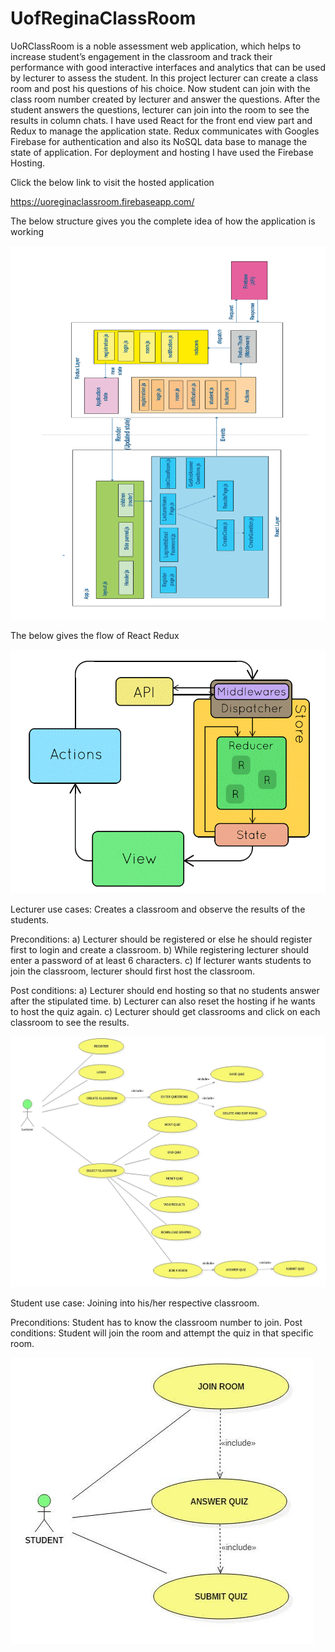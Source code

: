 # UofReginaClassRoom
UoRClassRoom is a noble assessment web application, which helps to increase student’s engagement in the classroom 
and track their performance with good interactive interfaces and analytics that can be used by lecturer to assess 
the student. In this project lecturer can create a class room and post his questions of his choice. Now student can 
join with the class room number created by lecturer and answer the questions. After the student answers the questions, 
lecturer can join into the room to see the results in column chats. I have used React for the front end view part and 
Redux to manage the application state. Redux communicates with Googles Firebase for authentication and also its NoSQL 
data base to manage the state of application. For deployment and hosting I have used the Firebase Hosting.

Click the below link to visit the hosted application

https://uoreginaclassroom.firebaseapp.com/

The below structure gives you the complete idea of how the application is working

![alt text](https://github.com/MohanVarma1965/UofReginaClassRoom/blob/master/structure.PNG)


The below gives the flow of React Redux

![alt text](https://github.com/MohanVarma1965/UofReginaClassRoom/blob/master/ReactReduxFlow.gif)

Lecturer use cases:  Creates a classroom and observe the results of the students.

Preconditions:
a) Lecturer should be registered or else he should register first to login and create a classroom.
b) While registering lecturer should enter a password of at least 6 characters.
c) If lecturer wants students to join the classroom, lecturer should first host the classroom.

Post conditions:
a) Lecturer should end hosting so that no students answer after the stipulated time.
b) Lecturer can also reset the hosting if he wants to host the quiz again.
c) Lecturer should get classrooms and click on each classroom to see the results.

![alt text](https://github.com/MohanVarma1965/UofReginaClassRoom/blob/master/Lecturer%20usecase.jpg)


Student use case: Joining into his/her respective classroom.

Preconditions: Student has to know the classroom number to join.
Post conditions: Student will join the room and attempt the quiz in that specific room.


![alt text](https://github.com/MohanVarma1965/UofReginaClassRoom/blob/master/student.jpg)
